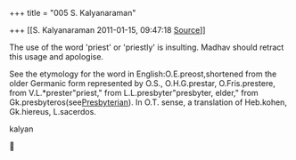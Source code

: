 +++
title = "005 S. Kalyanaraman"

+++
[[S. Kalyanaraman	2011-01-15, 09:47:18 [Source](https://groups.google.com/g/bvparishat/c/WjavQAjcccQ)]]



The use of the word 'priest' or 'priestly' is insulting. Madhav should retract this usage and apologise.

  

See the etymology for the word in English:O.E.preost,shortened from the older Germanic form represented by O.S., O.H.G.prestar, O.Fris.prestere, from V.L.\*prester"priest," from L.L.presbyter"presbyter, elder," from Gk.presbyteros(see[Presbyterian](http://www.etymonline.com/index.php?term=Presbyterian)). In O.T. sense, a translation of Heb.kohen, Gk.hiereus, L.sacerdos.

  

kalyan  



